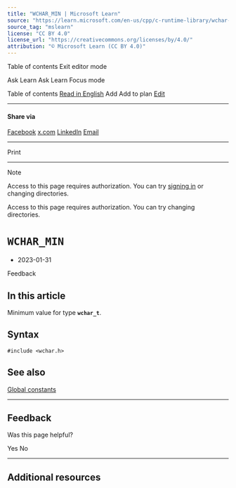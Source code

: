 ```yaml
---
title: "WCHAR_MIN | Microsoft Learn"
source: "https://learn.microsoft.com/en-us/cpp/c-runtime-library/wchar-min?view=msvc-170"
source_tag: "mslearn"
license: "CC BY 4.0"
license_url: "https://creativecommons.org/licenses/by/4.0/"
attribution: "© Microsoft Learn (CC BY 4.0)"
---
```

Table of contents Exit editor mode

Ask Learn Ask Learn Focus mode

Table of contents [Read in English](#) Add Add to plan [Edit](https://github.com/MicrosoftDocs/cpp-docs/blob/main/docs/c-runtime-library/wchar-min.md)

* * *

#### Share via

[Facebook](#) [x.com](#) [LinkedIn](#) [Email](#)

* * *

Print

* * *

Note

Access to this page requires authorization. You can try [signing in](#) or changing directories.

Access to this page requires authorization. You can try changing directories.

# `WCHAR_MIN`

*   2023-01-31

Feedback

## In this article

Minimum value for type **`wchar_t`**.

## Syntax

```
#include <wchar.h>
```

## See also

[Global constants](global-constants?view=msvc-170)

* * *

## Feedback

Was this page helpful?

Yes No

* * *

## Additional resources